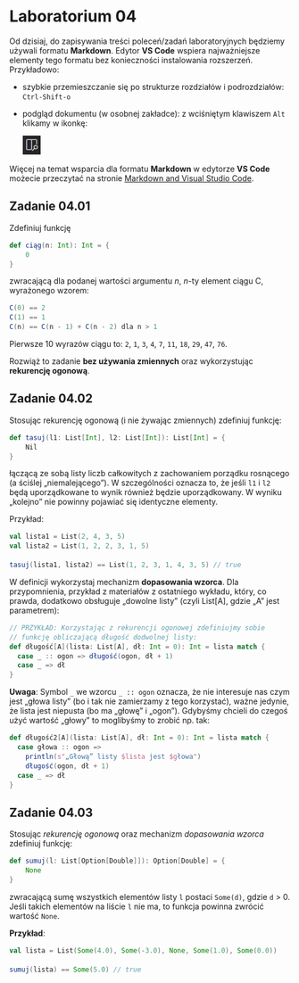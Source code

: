 # Laboratorium 04

Od dzisiaj, do zapisywania treści poleceń/zadań laboratoryjnych będziemy używali formatu __Markdown__. Edytor __VS Code__ wspiera najważniejsze elementy tego formatu bez konieczności instalowania rozszerzeń. Przykładowo:

- szybkie przemieszczanie się po strukturze rozdziałów i podrozdziałów: `Ctrl-Shift-o`
- podgląd dokumentu (w osobnej zakładce): z wciśniętym klawiszem `Alt` klikamy w ikonkę:

    ![Alt text](ikonka.png)

Więcej na temat wsparcia dla formatu __Markdown__ w edytorze __VS Code__ możecie przeczytać na stronie [Markdown and Visual Studio Code](https://code.visualstudio.com/docs/languages/markdown).

## Zadanie 04.01

Zdefiniuj funkcję

```scala
def ciąg(n: Int): Int = {
    0
}
```

zwracającą dla podanej wartości argumentu _n_, _n_-ty element ciągu C, wyrażonego wzorem:

```scala
C(0) == 2
C(1) == 1
C(n) == C(n - 1) + C(n - 2) dla n > 1
```

Pierwsze 10 wyrazów ciągu to: `2`, `1`, `3`, `4`, `7`, `11`, `18`, `29`, `47`, `76`.

Rozwiąż to zadanie __bez używania zmiennych__ oraz wykorzystując __rekurencję ogonową__.

## Zadanie 04.02

Stosując rekurencję ogonową (i nie żywając zmiennych) zdefiniuj funkcję:

```scala
def tasuj(l1: List[Int], l2: List[Int]): List[Int] = {
    Nil
}
```

łączącą ze sobą listy liczb całkowitych z zachowaniem porządku rosnącego (a ściślej „niemalejącego”). W szczególności oznacza to, że jeśli `l1` i `l2` będą uporządkowane to wynik również będzie uporządkowany. W wyniku „kolejno” nie powinny pojawiać się identyczne elementy.

Przykład:

```scala
val lista1 = List(2, 4, 3, 5)
val lista2 = List(1, 2, 2, 3, 1, 5)

tasuj(lista1, lista2) == List(1, 2, 3, 1, 4, 3, 5) // true
```

W definicji wykorzystaj mechanizm __dopasowania wzorca__. Dla przypomnienia, przykład z materiałów z ostatniego wykładu, który, co prawda, dodatkowo obsługuje „dowolne listy” (czyli List[A], gdzie „A” jest parametrem):

```scala
// PRZYKŁAD: Korzystając z rekurencji ogonowej zdefiniujmy sobie
// funkcję obliczającą długość dodwolnej listy:
def długość[A](lista: List[A], dł: Int = 0): Int = lista match {
  case _ :: ogon => długość(ogon, dł + 1)
  case _ => dł
}
```

__Uwaga__: Symbol `_` we wzorcu `_ :: ogon` oznacza, że nie interesuje nas czym jest „głowa listy” (bo i tak nie zamierzamy z tego korzystać), ważne jedynie, że lista jest  niepusta (bo ma „głowę” i „ogon”). Gdybyśmy chcieli do czegoś użyć wartość „głowy” to moglibyśmy to zrobić np. tak:

```scala
def długość2[A](lista: List[A], dł: Int = 0): Int = lista match {
  case głowa :: ogon =>
    println(s"„Głową” listy $lista jest $głowa")
    długość(ogon, dł + 1)
  case _ => dł
}
```

## Zadanie 04.03

Stosując _rekurencję ogonową_ oraz mechanizm _dopasowania wzorca_ zdefiniuj funkcję:

```scala
def sumuj(l: List[Option[Double]]): Option[Double] = {
    None
}
```

zwracającą sumę wszystkich elementów listy `l` postaci `Some(d)`, gdzie `d` > 0. Jeśli takich elementów na liście `l` nie ma, to funkcja powinna zwrócić wartość `None`.

__Przykład__:

```scala
val lista = List(Some(4.0), Some(-3.0), None, Some(1.0), Some(0.0))

sumuj(lista) == Some(5.0) // true
```
